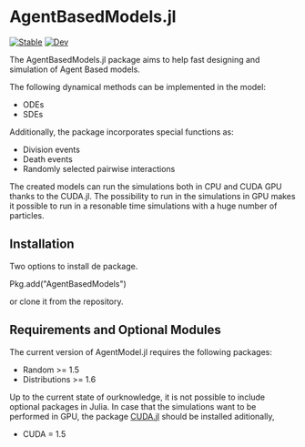 # AgentBasedModels.jl

[![Stable](https://img.shields.io/badge/docs-stable-blue.svg)](https://dsb-lab.github.io/AgentBasedModels.jl/stable/)
[![Dev](https://img.shields.io/badge/docs-dev-blue.svg)](https://dsb-lab.github.io/AgentBasedModels.jl/dev/)

The AgentBasedModels.jl package aims to help fast designing and simulation of Agent Based models.

The following dynamical methods can be implemented in the model:

 - ODEs
 - SDEs

Additionally, the package incorporates special functions as:

 - Division events
 - Death events
 - Randomly selected pairwise interactions

The created models can run the simulations both in CPU and CUDA GPU thanks to the CUDA.jl. The possibility to run in the simulations in GPU makes it possible to run in a resonable time simulations with a huge number of particles.

## Installation

Two options to install de package.

Pkg.add("AgentBasedModels")

or clone it from the repository.

## Requirements and Optional Modules

The current version of AgentModel.jl requires the following packages:

 - Random >= 1.5
 - Distributions >= 1.6

Up to the current state of ourknowledge, it is not possible to include optional packages in Julia. In case that the simulations want to be performed in GPU, the package [CUDA.jl](https://github.com/JuliaGPU/CUDA.jl) should be installed aditionally,

 - CUDA = 1.5
